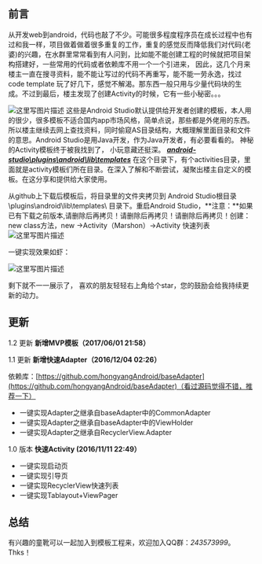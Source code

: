 
## 前言 ##
从开发web到android，代码也敲了不少。可能很多程度程序员在成长过程中也有过和我一样，项目做着做着很多重复的工作，重复的感觉反而降低我们对代码(老婆)的兴趣，在水群里常常看到有人问到，比如能不能创建工程的时候就把项目架构搭建好，一些常用的代码或者依赖库不用一个一个引进来， 因此，这几个月来楼主一直在搜寻资料，能不能让写过的代码不再重写，能不能一劳永逸，找过code template 玩了好几下，感觉不解渴。那东西一般只用与少量代码块的生成。不过到最后，楼主发现了创建Activity的时候，它有一些小秘密。。。

 ![这里写图片描述](http://img.blog.csdn.net/20161108173452713)
 这些是Android Studio默认提供给开发者创建的模板，本人用的很少，很多模板不适合国内app市场风格，简单点说，那些都是外佬用的东西。所以楼主继续去网上查找资料，同时偷窥AS目录结构，大概理解里面目录和文件的意思。Android Studio是用Java开发，作为Java开发者，有必要看看的。
 神秘的Activity模板终于被我找到了， 小玩意藏还挺深。
 ***[android-studio\plugins\android\lib\templates](www.baidu.com)***
 在这个目录下，有个activities目录，里面就是activity模板们所在目录。在深入了解和不断尝试，凝聚出楼主自定义的模板。在这分享和提供给大家使用。
 
从github上下载后模板后，将目录里的文件夹拷贝到
Android Studio根目录\plugins\android\lib\templates\ 目录下。重启Android Studio，**注意：**如果已有下载之前版本,请删除后再拷贝！请删除后再拷贝！请删除后再拷贝！创建：new class方法，new ->Activity（Marshon）->Activity 快速列表
![这里写图片描述](http://img.blog.csdn.net/20161108180245093)


一键实现效果如虾：

![这里写图片描述](http://img.blog.csdn.net/20161108180813740)

剩下就不一一展示了， 喜欢的朋友轻轻右上角给个star，您的鼓励会给我持续更新的动力。

更新
-

1.2 更新 **新增MVP模板（2017/06/01 21:58）** 

1.1 更新 **新增快速Adapter（2016/12/04 02:26）** 

依赖库：[https://github.com/hongyangAndroid/baseAdapter](https://github.com/hongyangAndroid/baseAdapter)（看过源码觉得不错，推荐一下）

- 一键实现Adapter之继承自baseAdapter中的CommonAdapter
- 一键实现Adapter之继承自baseAdapter中的ViewHolder
- 一键实现Adapter之继承自RecyclerView.Adapter


1.0 版本  **快速Activity (2016/11/11 22:49）** 

- 一键实现启动页
- 一键实现引导页
- 一键实现RecyclerView快速列表
- 一键实现Tablayout+ViewPager



## 总结 ##
有兴趣的童靴可以一起加入到模板工程来，欢迎加入QQ群：*243573999*。
Thks！
